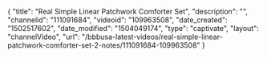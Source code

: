 {
    "title": "Real Simple Linear Patchwork Comforter Set",
    "description": "",
    "channelid": "111091684",
    "videoid": "109963508",
    "date_created": "1502517602",
    "date_modified": "1504049174",
    "type": "captivate",
    "layout": "channelVideo",
    "url": "\/bbbusa-latest-videos\/real-simple-linear-patchwork-comforter-set-2-notes\/111091684-109963508"
}